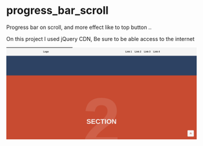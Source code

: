 # progress_bar_scroll
Progress bar on scroll, and more effect like to top button ..

On this project I used jQuery CDN, Be sure to be able access to the internet

![logo](result.png)

